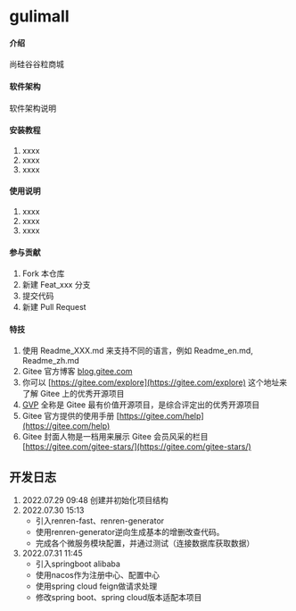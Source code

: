 # gulimall

#### 介绍
尚硅谷谷粒商城

#### 软件架构
软件架构说明


#### 安装教程

1.  xxxx
2.  xxxx
3.  xxxx

#### 使用说明

1.  xxxx
2.  xxxx
3.  xxxx

#### 参与贡献

1.  Fork 本仓库
2.  新建 Feat_xxx 分支
3.  提交代码
4.  新建 Pull Request


#### 特技

1.  使用 Readme\_XXX.md 来支持不同的语言，例如 Readme\_en.md, Readme\_zh.md
2.  Gitee 官方博客 [blog.gitee.com](https://blog.gitee.com)
3.  你可以 [https://gitee.com/explore](https://gitee.com/explore) 这个地址来了解 Gitee 上的优秀开源项目
4.  [GVP](https://gitee.com/gvp) 全称是 Gitee 最有价值开源项目，是综合评定出的优秀开源项目
5.  Gitee 官方提供的使用手册 [https://gitee.com/help](https://gitee.com/help)
6.  Gitee 封面人物是一档用来展示 Gitee 会员风采的栏目 [https://gitee.com/gitee-stars/](https://gitee.com/gitee-stars/)


## 开发日志

1. 2022.07.29 09:48 创建并初始化项目结构
2. 2022.07.30 15:13 
    - 引入renren-fast、renren-generator
    - 使用renren-generator逆向生成基本的增删改查代码。
    - 完成各个微服务模块配置，并通过测试（连接数据库获取数据）
3. 2022.07.31 11:45
   - 引入springboot alibaba
   - 使用nacos作为注册中心、配置中心
   - 使用spring cloud feign做请求处理
   - 修改spring boot、spring cloud版本适配本项目